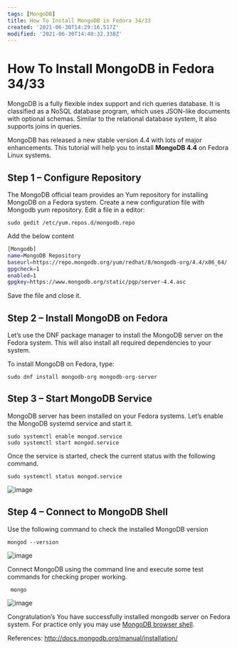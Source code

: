 ```yaml
---
tags: [MongoDB]
title: How To Install MongoDB in Fedora 34/33
created: '2021-06-30T14:29:16.517Z'
modified: '2021-06-30T14:40:32.338Z'
---
```


# How To Install MongoDB in Fedora 34/33

MongoDB is a fully flexible index support and rich queries database. It is classified as a NoSQL database program, which uses JSON-like documents with optional schemas. Similar to the relational database system, It also supports joins in queries.

MongoDB has released a new stable version 4.4 with lots of major enhancements. This tutorial will help you to install <strong>MongoDB 4.4</strong> on Fedora Linux systems.

## Step 1 – Configure Repository
The MongoDB official team provides an Yum repository for installing MongoDB on a Fedora system. Create a new configuration file with Mongodb yum repository. Edit a file in a editor:

```shell
sudo gedit /etc/yum.repos.d/mongodb.repo
```
Add the below content

```bash
[Mongodb]
name=MongoDB Repository
baseurl=https://repo.mongodb.org/yum/redhat/8/mongodb-org/4.4/x86_64/
gpgcheck=1
enabled=1
gpgkey=https://www.mongodb.org/static/pgp/server-4.4.asc
```
Save the file and close it.

## Step 2 – Install MongoDB on Fedora
Let’s use the DNF package manager to install the MongoDB server on the Fedora system. This will also install all required dependencies to your system.

To install MongoDB on Fedora, type:

```shell
sudo dnf install mongodb-org mongodb-org-server 
```

## Step 3 – Start MongoDB Service
MongoDB server has been installed on your Fedora systems. Let’s enable the MongoDB systemd service and start it.

```shell
sudo systemctl enable mongod.service 
sudo systemctl start mongod.service 
```
Once the service is started, check the current status with the following command.

```shell
sudo systemctl status mongod.service 
```

![image](/images/install-mongo-on-fedora-1.png)


## Step 4 – Connect to MongoDB Shell

Use the following command to check the installed MongoDB version

```shell
mongod --version 
```
![image](/images/install-mongo-on-fedora-2.png)

Connect MongoDB using the command line and execute some test commands for checking proper working.

```shell
 mongo
```

![image](/images/install-mongo-on-fedora-3.png)

Congratulation’s You have successfully installed mongodb server on Fedora system. For practice only you may use [MongoDB browser shell](https://university.mongodb.com/).

References: http://docs.mongodb.org/manual/installation/

